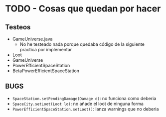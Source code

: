 # TODO - Cosas que quedan por hacer

## Testeos

* GameUniverse.java
    * No he testeado nada porque quedaba código de la siguiente practica por implementar
* Loot
* GameUniverse
* PowerEfficientSpaceStation
* BetaPowerEfficientSpaceStation

## BUGS

* `SpaceStation.setPendingDamage(Damage d)`: no funciona como deberia
* `SpaceCity.setLoot(Loot lo)`: no añade el loot de ninguna forma
* `PowerEfficientSpaceStation.setLoot()`: lanza warnings que no deberia
